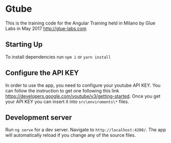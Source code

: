 # Gtube
This is the training code for the Angular Training  held in Milano by Glue Labs in May 2017
http://glue-labs.com

## Starting Up

To install dependencies run `npm i` or `yarn install`

## Configure the API KEY

In order to use the app, you need to configure your youtube API KEY. You can follow the instruction to get one following this link https://developers.google.com/youtube/v3/getting-started.
Once you get your API KEY you can insert it into `src\enviroments\*` files.

## Development server

Run `ng serve` for a dev server. Navigate to `http://localhost:4200/`. The app will automatically reload if you change any of the source files.
